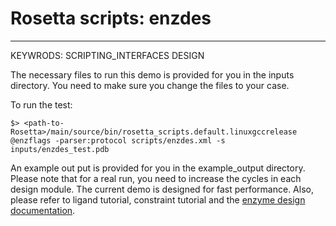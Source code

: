 # Rosetta scripts: enzdes 
---------------------------------

KEYWRODS: SCRIPTING_INTERFACES DESIGN


The necessary files to run this demo is provided for you in the inputs directory. You need to make sure you change the files to your case.

To run the test:

```
$> <path-to-Rosetta>/main/source/bin/rosetta_scripts.default.linuxgccrelease @enzflags -parser:protocol scripts/enzdes.xml -s inputs/enzdes_test.pdb
```

An example out put is provided for you in the example_output directory.
 Please note that for a real run, you need to increase the cycles in each design module. The current demo is designed for fast performance.
Also, please refer to ligand tutorial, constraint tutorial and the [enzyme design documentation](https://www.rosettacommons.org/docs/latest/application_documentation/design/enzyme-design).
